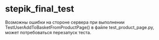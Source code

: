 # stepik_final_test

Возможны ошибки на стороне сервера при выполнении TestUserAddToBasketFromProductPage() в файле test_product_page.py, может потребоваться перезапуск теста.

